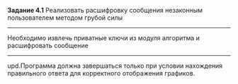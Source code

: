 **Задание 4.1**
Реализовать расшифровку сообщения незаконным пользователем методом грубой силы
___
Необходимо извлечь приватные ключи из модуля алгоритма и расшифровать сообщение
___
upd.Программа должна завершаться только при условии нахождения правильного ответа для корректного 
отображения графиков.